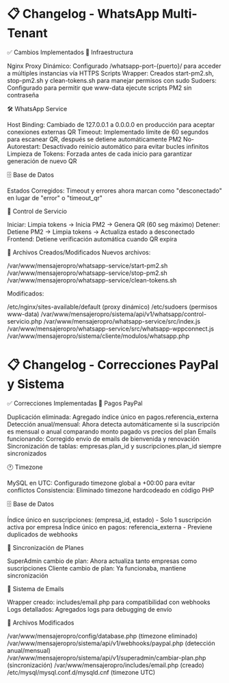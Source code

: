 # 📋 Changelog - WhatsApp Multi-Tenant
✅ Cambios Implementados
🔧 Infraestructura

Nginx Proxy Dinámico: Configurado /whatsapp-port-{puerto}/ para acceder a múltiples instancias vía HTTPS
Scripts Wrapper: Creados start-pm2.sh, stop-pm2.sh y clean-tokens.sh para manejar permisos con sudo
Sudoers: Configurado para permitir que www-data ejecute scripts PM2 sin contraseña

🛠️ WhatsApp Service

Host Binding: Cambiado de 127.0.0.1 a 0.0.0.0 en producción para aceptar conexiones externas
QR Timeout: Implementado límite de 60 segundos para escanear QR, después se detiene automáticamente
PM2 No-Autorestart: Desactivado reinicio automático para evitar bucles infinitos
Limpieza de Tokens: Forzada antes de cada inicio para garantizar generación de nuevo QR

🗄️ Base de Datos

Estados Corregidos: Timeout y errores ahora marcan como "desconectado" en lugar de "error" o "timeout_qr"

🎯 Control de Servicio

Iniciar: Limpia tokens → Inicia PM2 → Genera QR (60 seg máximo)
Detener: Detiene PM2 → Limpia tokens → Actualiza estado a desconectado
Frontend: Detiene verificación automática cuando QR expira

📂 Archivos Creados/Modificados
Nuevos archivos:

/var/www/mensajeropro/whatsapp-service/start-pm2.sh
/var/www/mensajeropro/whatsapp-service/stop-pm2.sh
/var/www/mensajeropro/whatsapp-service/clean-tokens.sh

Modificados:

/etc/nginx/sites-available/default (proxy dinámico)
/etc/sudoers (permisos www-data)
/var/www/mensajeropro/sistema/api/v1/whatsapp/control-servicio.php
/var/www/mensajeropro/whatsapp-service/src/index.js
/var/www/mensajeropro/whatsapp-service/src/whatsapp-wppconnect.js
/var/www/mensajeropro/sistema/cliente/modulos/whatsapp.php

# 📋 Changelog - Correcciones PayPal y Sistema
✅ Correcciones Implementadas
🔧 Pagos PayPal

Duplicación eliminada: Agregado índice único en pagos.referencia_externa
Detección anual/mensual: Ahora detecta automáticamente si la suscripción es mensual o anual comparando monto pagado vs precios del plan
Emails funcionando: Corregido envío de emails de bienvenida y renovación
Sincronización de tablas: empresas.plan_id y suscripciones.plan_id siempre sincronizados

🕐 Timezone

MySQL en UTC: Configurado timezone global a +00:00 para evitar conflictos
Consistencia: Eliminado timezone hardcodeado en código PHP

🗄️ Base de Datos

Índice único en suscripciones: (empresa_id, estado) - Solo 1 suscripción activa por empresa
Índice único en pagos: referencia_externa - Previene duplicados de webhooks

🔄 Sincronización de Planes

SuperAdmin cambio de plan: Ahora actualiza tanto empresas como suscripciones
Cliente cambio de plan: Ya funcionaba, mantiene sincronización

📧 Sistema de Emails

Wrapper creado: includes/email.php para compatibilidad con webhooks
Logs detallados: Agregados logs para debugging de envío


📂 Archivos Modificados

/var/www/mensajeropro/config/database.php (timezone eliminado)
/var/www/mensajeropro/sistema/api/v1/webhooks/paypal.php (detección anual/mensual)
/var/www/mensajeropro/sistema/api/v1/superadmin/cambiar-plan.php (sincronización)
/var/www/mensajeropro/includes/email.php (creado)
/etc/mysql/mysql.conf.d/mysqld.cnf (timezone UTC)